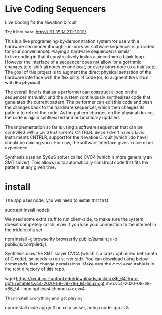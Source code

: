 # Live Coding Sequencers

Live Coding for the Novation Circuit

Try it live here: http://161.35.14.211:3000/

This is a live programming-by-demonstration system for use with a hardware sequencer (though a in-browser software sequencer is provided for your convenience). Playing a hardware sequencer is similar to live coding in that it constructively builds a piece from a blank loop. However the interface of a sequencer does not allow for algorithmic changes (e.g. shift all notes by one beat, or every other note up a half step). The goal of this project is to augment the direct physical sensation of the hardware interface with the flexibility of code (or, to augment the virtual with the physical).

The overall flow is that as a performer can construct a loop on the sequencer manually, and the system continuously synthesizes code that generates the current pattern. The performer can edit this code and push the changes back to the hardware sequencer, which then changes its pattern to reflect the code. As the pattern changes on the physical device, the code is again synthesized and automatically updated.

The implementation so far is using a software sequencer that can be controlled with a Livid Instruments CNTRLR. Since I don't have a Livid Instruments CNTRLR, support for the Novation Circuit (which I do have) should be coming soon. For now, the software interface gives a nice mock experience.

Synthesis uses an SyGuS solver called CVC4 (which is more generally an SMT solver). This allows us to automatically construct code that fits the pattern at any given time.

# install
The app uses node, you will need to install that first

   sudo apt install nodejs

We need some extra stuff to run client-side, to make sure the system doesnt completely crash, even if you lose your connection to the internet in the middle of a set.

   npm install -g browserify
   browserify public/js/main.js -o public/js/compiled.js

Synthesis uses the SMT solver CVC4 (which is a crazy optimized behemoth of C code), so needs to run server side. You can download using below commands, then change permissions. Make sure the cvc4 executable is in the root directory of this repo.
   
   wget https://cvc4.cs.stanford.edu/downloads/builds/x86_64-linux-opt/unstable/cvc4-2020-08-09-x86_64-linux-opt
   mv cvc4-2020-08-09-x86_64-linux-opt cvc4
   chmod u+x cvc4

Then install everything and get playing!

   npm install
   node app.js # or, on a server, nohup node app.js &

